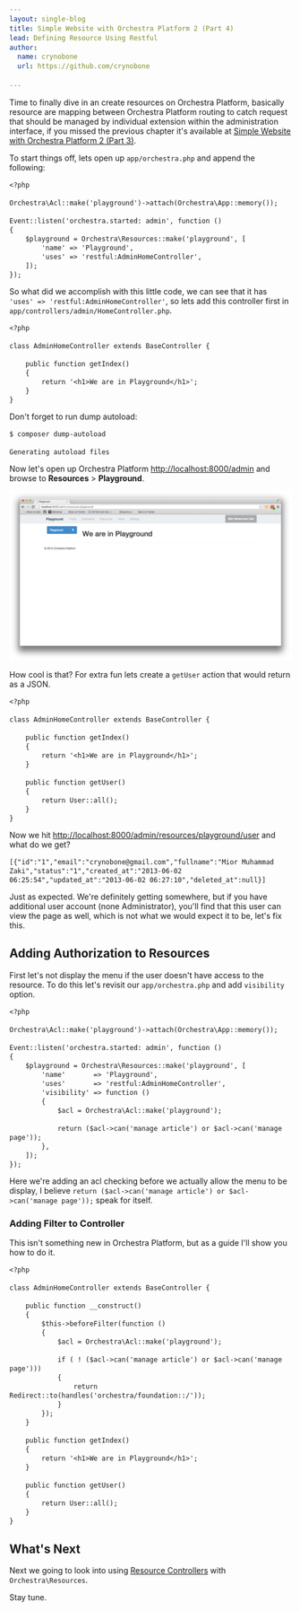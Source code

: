 ```yaml
---
layout: single-blog
title: Simple Website with Orchestra Platform 2 (Part 4)
lead: Defining Resource Using Restful
author:
  name: crynobone
  url: https://github.com/crynobone

---
```


Time to finally dive in an create resources on Orchestra Platform, basically resource are mapping between Orchestra Platform routing to catch request that should be managed by individual extension within the administration interface, if you missed the previous chapter it's available at 
[Simple Website with Orchestra Platform 2 (Part 3)](/blogs/2013/06/01/simple-website-3).

To start things off, lets open up `app/orchestra.php` and append the following:

	<?php
	
	Orchestra\Acl::make('playground')->attach(Orchestra\App::memory());
	
	Event::listen('orchestra.started: admin', function ()
	{
		$playground = Orchestra\Resources::make('playground', [
			'name' => 'Playground',
			'uses' => 'restful:AdminHomeController',
		]);
	});
	
So what did we accomplish with this little code, we can see that it has `'uses' => 'restful:AdminHomeController'`, so lets add this controller first in `app/controllers/admin/HomeController.php`.

	<?php 
	
	class AdminHomeController extends BaseController {
	
		public function getIndex()
		{
			return '<h1>We are in Playground</h1>';
		}
	}
	
Don't forget to run dump autoload:

	$ composer dump-autoload
	
	Generating autoload files
	
Now let's open up Orchestra Platform <http://localhost:8000/admin> and browse to **Resources** > **Playground**.

![Basic Resources](/blogs/assets/2013/06/basic-resources.png)

How cool is that? For extra fun lets create a `getUser` action that would return as a JSON.

	<?php 

	class AdminHomeController extends BaseController {

		public function getIndex()
		{
			return '<h1>We are in Playground</h1>';
		}

		public function getUser()
		{
			return User::all();
		}
	}

Now we hit <http://localhost:8000/admin/resources/playground/user> and what do we get?

	[{"id":"1","email":"crynobone@gmail.com","fullname":"Mior Muhammad Zaki","status":"1","created_at":"2013-06-02 06:25:54","updated_at":"2013-06-02 06:27:10","deleted_at":null}]
	
Just as expected. We're definitely getting somewhere, but if you have additional user account (none Administrator), you'll find that this user can view the page as well, which is not what we would expect it to be, let's fix this.

## Adding Authorization to Resources

First let's not display the menu if the user doesn't have access to the resource. To do this let's revisit our `app/orchestra.php` and add `visibility` option.

	<?php

	Orchestra\Acl::make('playground')->attach(Orchestra\App::memory());

	Event::listen('orchestra.started: admin', function ()
	{
		$playground = Orchestra\Resources::make('playground', [
			'name'       => 'Playground',
			'uses'       => 'restful:AdminHomeController',
			'visibility' => function ()
			{
				$acl = Orchestra\Acl::make('playground');
				
				return ($acl->can('manage article') or $acl->can('manage page'));
			}, 
		]);
	});

Here we're adding an acl checking before we actually allow the menu to be display, I believe `return ($acl->can('manage article') or $acl->can('manage page'));` speak for itself.

### Adding Filter to Controller

This isn't something new in Orchestra Platform, but as a guide I'll show you how to do it.

	<?php 

	class AdminHomeController extends BaseController {

		public function __construct()
		{
			$this->beforeFilter(function ()
			{
				$acl = Orchestra\Acl::make('playground');
				
				if ( ! ($acl->can('manage article') or $acl->can('manage page')))
				{
					return Redirect::to(handles('orchestra/foundation::/'));
				}
			});
		}

		public function getIndex()
		{
			return '<h1>We are in Playground</h1>';
		}

		public function getUser()
		{
			return User::all();
		}
	}


## What's Next

Next we going to look into using [Resource Controllers](http://laravel.com/docs/controllers#resource-controllers) with `Orchestra\Resources`.

Stay tune. 

	